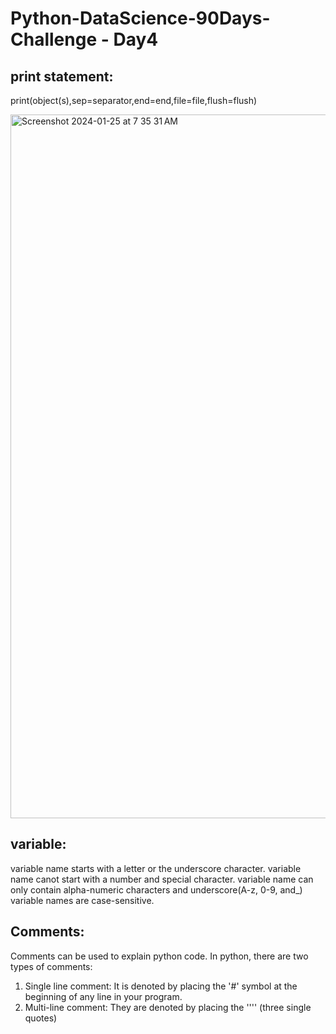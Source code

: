 # Python-DataScience-90Days-Challenge - Day4

## print statement:
print(object(s),sep=separator,end=end,file=file,flush=flush)

<img width="1126" alt="Screenshot 2024-01-25 at 7 35 31 AM" src="https://github.com/venkatmarella/Python-DataScience-90Days-Challenge/assets/31638107/e9eeb9d0-2528-46bc-883e-782f7f9f6086">

## variable:
 variable name starts with a letter or the underscore character.
 variable name canot start with a number and special character.
 variable name can only contain alpha-numeric characters and underscore(A-z, 0-9, and_)
 variable names are case-sensitive.

## Comments:
Comments can be used to explain python code.
In python, there are two types of comments:
1. Single line comment: It is denoted by placing the '#' symbol at the beginning of any line in your program.
2. Multi-line comment: They are denoted by placing the '''' (three single quotes)
